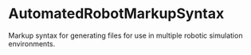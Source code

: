 # AutomatedRobotMarkupSyntax
Markup syntax for generating files for use in multiple robotic simulation environments.
